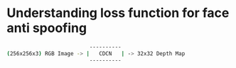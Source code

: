 # Understanding loss function for face anti spoofing

```bash
                          ----------
(256x256x3) RGB Image -> |   CDCN   | -> 32x32 Depth Map
                          ----------

```
